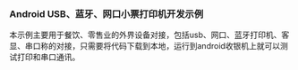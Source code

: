 ### Android USB、蓝牙、网口小票打印机开发示例
本示例主要用于餐饮、零售业的外界设备对接，包括usb、网口、蓝牙打印机、客显、串口称的对接，只需要将代码下载到本地，运行到android收银机上就可以测试打印和串口通讯。
